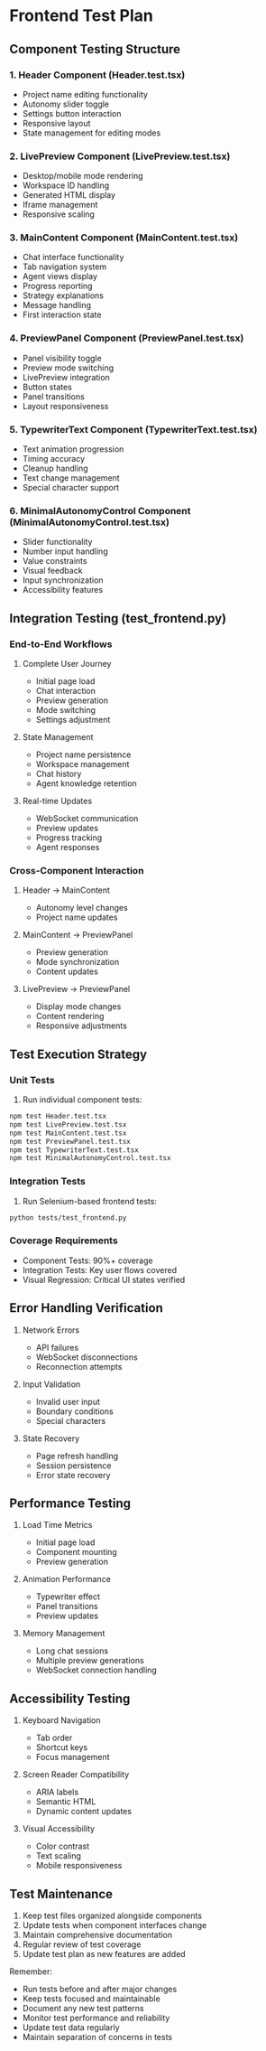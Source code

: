 # Frontend Test Plan

## Component Testing Structure

### 1. Header Component (Header.test.tsx)
- Project name editing functionality
- Autonomy slider toggle
- Settings button interaction
- Responsive layout
- State management for editing modes

### 2. LivePreview Component (LivePreview.test.tsx)
- Desktop/mobile mode rendering
- Workspace ID handling
- Generated HTML display
- Iframe management
- Responsive scaling

### 3. MainContent Component (MainContent.test.tsx)
- Chat interface functionality
- Tab navigation system
- Agent views display
- Progress reporting
- Strategy explanations
- Message handling
- First interaction state

### 4. PreviewPanel Component (PreviewPanel.test.tsx)
- Panel visibility toggle
- Preview mode switching
- LivePreview integration
- Button states
- Panel transitions
- Layout responsiveness

### 5. TypewriterText Component (TypewriterText.test.tsx)
- Text animation progression
- Timing accuracy
- Cleanup handling
- Text change management
- Special character support

### 6. MinimalAutonomyControl Component (MinimalAutonomyControl.test.tsx)
- Slider functionality
- Number input handling
- Value constraints
- Visual feedback
- Input synchronization
- Accessibility features

## Integration Testing (test_frontend.py)

### End-to-End Workflows
1. Complete User Journey
   - Initial page load
   - Chat interaction
   - Preview generation
   - Mode switching
   - Settings adjustment

2. State Management
   - Project name persistence
   - Workspace management
   - Chat history
   - Agent knowledge retention

3. Real-time Updates
   - WebSocket communication
   - Preview updates
   - Progress tracking
   - Agent responses

### Cross-Component Interaction
1. Header → MainContent
   - Autonomy level changes
   - Project name updates

2. MainContent → PreviewPanel
   - Preview generation
   - Mode synchronization
   - Content updates

3. LivePreview → PreviewPanel
   - Display mode changes
   - Content rendering
   - Responsive adjustments

## Test Execution Strategy

### Unit Tests
1. Run individual component tests:
```bash
npm test Header.test.tsx
npm test LivePreview.test.tsx
npm test MainContent.test.tsx
npm test PreviewPanel.test.tsx
npm test TypewriterText.test.tsx
npm test MinimalAutonomyControl.test.tsx
```

### Integration Tests
1. Run Selenium-based frontend tests:
```bash
python tests/test_frontend.py
```

### Coverage Requirements
- Component Tests: 90%+ coverage
- Integration Tests: Key user flows covered
- Visual Regression: Critical UI states verified

## Error Handling Verification
1. Network Errors
   - API failures
   - WebSocket disconnections
   - Reconnection attempts

2. Input Validation
   - Invalid user input
   - Boundary conditions
   - Special characters

3. State Recovery
   - Page refresh handling
   - Session persistence
   - Error state recovery

## Performance Testing
1. Load Time Metrics
   - Initial page load
   - Component mounting
   - Preview generation

2. Animation Performance
   - Typewriter effect
   - Panel transitions
   - Preview updates

3. Memory Management
   - Long chat sessions
   - Multiple preview generations
   - WebSocket connection handling

## Accessibility Testing
1. Keyboard Navigation
   - Tab order
   - Shortcut keys
   - Focus management

2. Screen Reader Compatibility
   - ARIA labels
   - Semantic HTML
   - Dynamic content updates

3. Visual Accessibility
   - Color contrast
   - Text scaling
   - Mobile responsiveness

## Test Maintenance
1. Keep test files organized alongside components
2. Update tests when component interfaces change
3. Maintain comprehensive documentation
4. Regular review of test coverage
5. Update test plan as new features are added

Remember:
- Run tests before and after major changes
- Keep tests focused and maintainable
- Document any new test patterns
- Monitor test performance and reliability
- Update test data regularly
- Maintain separation of concerns in tests
